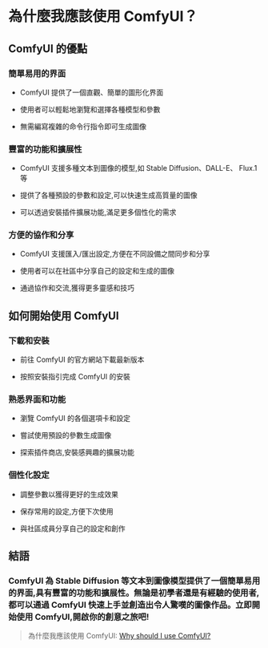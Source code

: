 # 為什麼我應該使用 ComfyUI？

## ComfyUI 的優點

### 簡單易用的界面

- ComfyUI 提供了一個直觀、簡單的圖形化界面

- 使用者可以輕鬆地瀏覽和選擇各種模型和參數

- 無需編寫複雜的命令行指令即可生成圖像

### 豐富的功能和擴展性

- ComfyUI 支援多種文本到圖像的模型,如 Stable Diffusion、DALL-E、 Flux.1 等

- 提供了各種預設的參數和設定,可以快速生成高質量的圖像

- 可以透過安裝插件擴展功能,滿足更多個性化的需求

### 方便的協作和分享

- ComfyUI 支援匯入/匯出設定,方便在不同設備之間同步和分享

- 使用者可以在社區中分享自己的設定和生成的圖像

- 通過協作和交流,獲得更多靈感和技巧

## 如何開始使用 ComfyUI

### 下載和安裝

- 前往 ComfyUI 的官方網站下載最新版本

- 按照安裝指引完成 ComfyUI 的安裝

### 熟悉界面和功能

- 瀏覽 ComfyUI 的各個選項卡和設定

- 嘗試使用預設的參數生成圖像

- 探索插件商店,安裝感興趣的擴展功能

### 個性化設定

- 調整參數以獲得更好的生成效果

- 保存常用的設定,方便下次使用

- 與社區成員分享自己的設定和創作

## 結語

### ComfyUI 為 Stable Diffusion 等文本到圖像模型提供了一個簡單易用的界面,具有豐富的功能和擴展性。無論是初學者還是有經驗的使用者,都可以通過 ComfyUI 快速上手並創造出令人驚嘆的圖像作品。立即開始使用 ComfyUI,開啟你的創意之旅吧!


> 為什麼我應該使用 ComfyUI: [Why should I use ComfyUI?](https://www.reddit.com/r/StableDiffusion/comments/15if9ts/why_should_i_use_comfyui/)